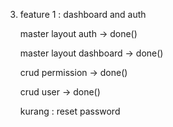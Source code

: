 3. feature 1 : dashboard and auth

	master layout auth -> done()

	master layout dashboard -> done()

	crud permission -> done()

	crud user -> done()

	kurang : reset password
